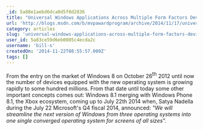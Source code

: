 ```yaml
---
_id: 5a88e1aebd6dca0d5f0d2836
title: "Universal Windows Applications Across Multiple Form Factors Devices: From 4 to 82 Inches"
url: 'http://blogs.msdn.com/b/mvpawardprogram/archive/2014/11/17/universal-windows-applications-across-multiple-form-factors-devices-from-4-to-82-inches.aspx'
category: articles
slug: 'universal-windows-applications-across-multiple-form-factors-devices-from-4-to-82-inches'
user_id: 5a83ce59d6eb0005c4ecda2c
username: 'bill-s'
createdOn: '2014-11-22T08:55:57.000Z'
tags: []
---
```


From the entry on the market of Windows 8 on October 26<sup><span style="font-size: small">th</span></sup> 2012 until now the number of devices equipped with the new operating system is growing rapidly to some hundred millions. From that date until today some other important concepts comes out: Windows 8.1 merging with Windows Phone 8.1, the Xbox ecosystem, coming up to July 22th 2014 when, Satya Nadella during the July 22 Microsoft's Q4 fiscal 2014, announced: <em>"We will streamline the next version of Windows from three operating systems into one single converged operating system for screens of all sizes".</em>
